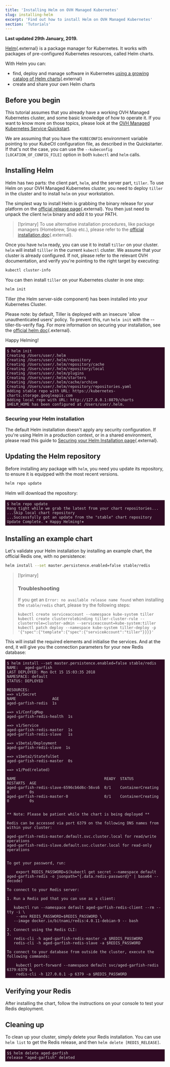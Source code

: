 ```yaml
---
title: 'Installing Helm on OVH Managed Kubernetes'
slug: installing-helm
excerpt: 'Find out how to install Helm on OVH Managed Kubernetes'
section: 'Tutorials'
---
```


<style>
 pre {
     font-size: 14px;
 }
 pre.console {
   background-color: #300A24; 
   color: #ccc;
   font-family: monospace;
   padding: 5px;
   margin-bottom: 5px;
 }
 pre.console code {
   border: solid 0px transparent;
   font-family: monospace !important;
 }
 .small {
     font-size: 0.75em;
 }
</style>

**Last updated 29th January, 2019.**

[Helm](https://docs.helm.sh/){.external} is a package manager for Kubernetes. It works with packages of pre-configured Kubernetes resources, called Helm charts. 

With Helm you can:

- find, deploy and manage software in Kubernetes [using a growing catalog of Helm charts](https://github.com/helm/charts){.external}
- create and share your own Helm charts

## Before you begin

This tutorial assumes that you already have a working OVH Managed Kubernetes cluster, and some basic knowledge of how to operate it. If you want to know more on those topics, please look at the [OVH Managed Kubernetes Service Quickstart](../deploying-hello-world/).

We are assuming that you have the `KUBECONFIG` environment variable pointing to your KubeCtl configuration file, as described in the Quickstarter. If that's not the case, you can use the `--kubeconfig [LOCATION_OF_CONFIG_FILE]` option in both `kubectl` and `helm` calls. 

## Installing Helm

Helm has two parts: the client part, `helm`, and the server part, `tiller`. To use Helm on your OVH Managed Kubernetes cluster, you need to deploy `tiller` in the cluster and to install `helm` on your workstation.  

The simplest way to install Helm is grabbing the binary release for your platform on the [official release page](https://github.com/helm/helm/releases/latest){.external}. You then just need to unpack the client `helm` binary and add it to your PATH.

> [!primary]
> To use alternative installation procedures, like package managers (Homebrew, Snap etc.), please refer to the [official installation doc](https://docs.helm.sh/using_helm/#installing-helm){.external}.
>

Once you have `helm` ready, you can use it to install `tiller` on your cluster. `helm` will install `tilller` in the current `kubectl` cluster. We assume that your cluster is already configured. If not, please refer to the relevant OVH documentation, and verify you're pointing to the right target by executing:

```bash
kubectl cluster-info
```

You can then install `tiller` on your Kubernetes cluster in one step:

```bash
helm init
```

Tiller (the Helm server-side component) has been installed into your Kubernetes Cluster.

Please note: by default, Tiller is deployed with an insecure 'allow unauthenticated users' policy. To prevent this, run `helm init` with the --tiller-tls-verify flag. For more information on securing your installation, see the [official helm doc](https://docs.helm.sh/using_helm/#securing-your-helm-installation){.external}.

Happy Helming!

<pre class="console"><code>$ helm init
Creating /Users/user/.helm
Creating /Users/user/.helm/repository
Creating /Users/user/.helm/repository/cache
Creating /Users/user/.helm/repository/local
Creating /Users/user/.helm/plugins
Creating /Users/user/.helm/starters
Creating /Users/user/.helm/cache/archive
Creating /Users/user/.helm/repository/repositories.yaml
Adding stable repo with URL: https://kubernetes-charts.storage.googleapis.com
Adding local repo with URL: http://127.0.0.1:8879/charts
$HELM_HOME has been configured at /Users/user/.helm.
</code></pre>


### Securing your Helm installation

The default Helm installation doesn't apply any security configuration. If you're using Helm in a production context, or in a shared environment, please read this guide to [Securing your Helm Installation page](https://docs.helm.sh/using_helm/#securing-your-helm-installation){.external}. 


## Updating the Helm repository

Before installing any package with `helm`, you need you update its repository, to ensure it is equipped with the most recent versions.

```bash
helm repo update 
```

Helm will download the repository:

<pre class="console"><code>$ helm repo update
Hang tight while we grab the latest from your chart repositories...
...Skip local chart repository
...Successfully got an update from the "stable" chart repository
Update Complete. ⎈ Happy Helming!⎈
</code></pre>


## Installing an example chart

Let's validate your Helm installation by installing an example chart, the official Redis one, with no persistence:

```bash
helm install --set master.persistence.enabled=false stable/redis
```

> [!primary]
> ### Troubleshooting
>
>If you get an `Error: no available release name found` when installing the `stable/redis` chart, please try the following steps:
>
> 
>     kubectl create serviceaccount --namespace kube-system tiller
>     kubectl create clusterrolebinding tiller-cluster-rule --clusterrole=cluster-admin --serviceaccount=kube-system:tiller
>     kubectl patch deploy --namespace kube-system tiller-deploy -p '{"spec":{"template":{"spec":{"serviceAccount":"tiller"}}}}'
> 

This will install the required elements and initialise the services. And at the end, it will give you the connection parameters for your new Redis database:


<pre class="console"><code>$ helm install --set master.persistence.enabled=false stable/redis
NAME:   aged-garfish
LAST DEPLOYED: Mon Oct 15 15:03:35 2018
NAMESPACE: default
STATUS: DEPLOYED

RESOURCES:
==> v1/Secret
NAME                AGE
aged-garfish-redis  1s

==> v1/ConfigMap
aged-garfish-redis-health  1s

==> v1/Service
aged-garfish-redis-master  1s
aged-garfish-redis-slave   1s

==> v1beta1/Deployment
aged-garfish-redis-slave  1s

==> v1beta2/StatefulSet
aged-garfish-redis-master  0s

==> v1/Pod(related)

NAME                                       READY  STATUS             RESTARTS  AGE
aged-garfish-redis-slave-6596cb6d6c-56vs6  0/1    ContainerCreating  0         0s
aged-garfish-redis-master-0                0/1    ContainerCreating  0         0s


** Note: Please be patient while the chart is being deployed **

Redis can be accessed via port 6379 on the following DNS names from within your cluster:

aged-garfish-redis-master.default.svc.cluster.local for read/write operations
aged-garfish-redis-slave.default.svc.cluster.local for read-only operations


To get your password, run:

    export REDIS_PASSWORD=$(kubectl get secret --namespace default aged-garfish-redis -o jsonpath="{.data.redis-password}" | base64 --decode)

To connect to your Redis server:

1. Run a Redis pod that you can use as a client:

   kubectl run --namespace default aged-garfish-redis-client --rm --tty -i \
    --env REDIS_PASSWORD=$REDIS_PASSWORD \
   --image docker.io/bitnami/redis:4.0.11-debian-9 -- bash

2. Connect using the Redis CLI:
3. 
   redis-cli -h aged-garfish-redis-master -a $REDIS_PASSWORD
   redis-cli -h aged-garfish-redis-slave -a $REDIS_PASSWORD

To connect to your database from outside the cluster, execute the following commands:

    kubectl port-forward --namespace default svc/aged-garfish-redis 6379:6379 &
    redis-cli -h 127.0.0.1 -p 6379 -a $REDIS_PASSWORD
</code></pre>

## Verifying your Redis

After installing the chart, follow the instructions on your console to test your Redis deployment.

## Cleaning up

To clean up your cluster, simply delete your Redis installation. You can use `helm list` to get the Redis release, and then `helm delete [REDIS_RELEASE]`.

<pre class="console"><code>$$ helm delete aged-garfish
release "aged-garfish" deleted
</code></pre>
